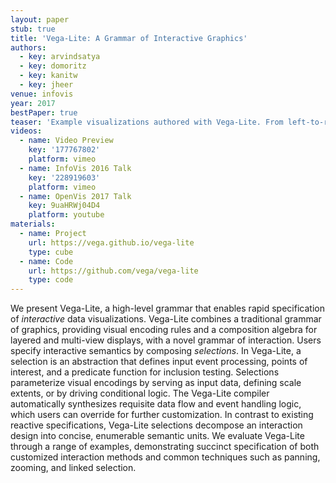 ```yaml
---
layout: paper
stub: true
title: 'Vega-Lite: A Grammar of Interactive Graphics'
authors:
  - key: arvindsatya
  - key: domoritz
  - key: kanitw
  - key: jheer
venue: infovis
year: 2017
bestPaper: true
teaser: 'Example visualizations authored with Vega-Lite. From left-to-right: layered line chart combining raw and average values, dual-axis layered bar and line chart, brushing and linking in a scatterplot matrix, layered cross-filtering, and an interactive index chart.'
videos:
  - name: Video Preview
    key: '177767802'
    platform: vimeo
  - name: InfoVis 2016 Talk
    key: '228919603'
    platform: vimeo
  - name: OpenVis 2017 Talk
    key: 9uaHRWj04D4
    platform: youtube
materials:
  - name: Project
    url: https://vega.github.io/vega-lite
    type: cube
  - name: Code
    url: https://github.com/vega/vega-lite
    type: code
---
```

We present Vega-Lite, a high-level grammar that enables rapid specification of <em>interactive</em> data visualizations. Vega-Lite combines a traditional grammar of graphics, providing visual encoding rules and a composition algebra for layered and multi-view displays, with a novel grammar of interaction. Users specify interactive semantics by composing <em>selections</em>. In Vega-Lite, a selection is an abstraction that defines input event processing, points of interest, and a predicate function for inclusion testing. Selections parameterize visual encodings by serving as input data, defining scale extents, or by driving conditional logic. The Vega-Lite compiler automatically synthesizes requisite data flow and event handling logic, which users can override for further customization. In contrast to existing reactive specifications, Vega-Lite selections decompose an interaction design into concise, enumerable semantic units. We evaluate Vega-Lite through a range of examples, demonstrating succinct specification of both customized interaction methods and common techniques such as panning, zooming, and linked selection.